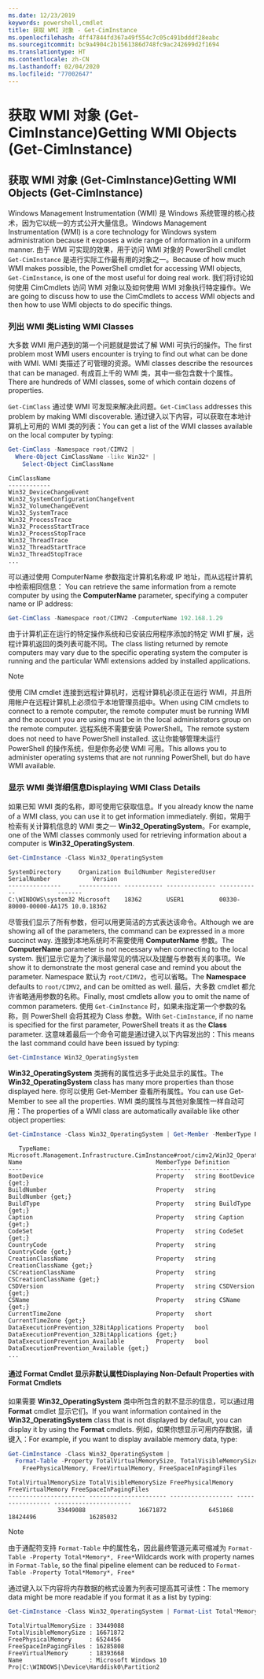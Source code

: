 ```yaml
---
ms.date: 12/23/2019
keywords: powershell,cmdlet
title: 获取 WMI 对象 - Get-CimInstance
ms.openlocfilehash: 4ff47844fd367a49f554c7c05c491bdddf28eabc
ms.sourcegitcommit: bc9a4904c2b1561386d748fc9ac242699d2f1694
ms.translationtype: HT
ms.contentlocale: zh-CN
ms.lasthandoff: 02/04/2020
ms.locfileid: "77002647"
---
```

# <a name="getting-wmi-objects-get-ciminstance"></a><span data-ttu-id="08d50-103">获取 WMI 对象 (Get-CimInstance)</span><span class="sxs-lookup"><span data-stu-id="08d50-103">Getting WMI Objects (Get-CimInstance)</span></span>

## <a name="getting-wmi-objects-get-ciminstance"></a><span data-ttu-id="08d50-104">获取 WMI 对象 (Get-CimInstance)</span><span class="sxs-lookup"><span data-stu-id="08d50-104">Getting WMI Objects (Get-CimInstance)</span></span>

<span data-ttu-id="08d50-105">Windows Management Instrumentation (WMI) 是 Windows 系统管理的核心技术，因为它以统一的方式公开大量信息。</span><span class="sxs-lookup"><span data-stu-id="08d50-105">Windows Management Instrumentation (WMI) is a core technology for Windows system administration because it exposes a wide range of information in a uniform manner.</span></span> <span data-ttu-id="08d50-106">由于 WMI 可实现的效果，用于访问 WMI 对象的 PowerShell cmdlet `Get-CimInstance` 是进行实际工作最有用的对象之一。</span><span class="sxs-lookup"><span data-stu-id="08d50-106">Because of how much WMI makes possible, the PowerShell cmdlet for accessing WMI objects, `Get-CimInstance`, is one of the most useful for doing real work.</span></span> <span data-ttu-id="08d50-107">我们将讨论如何使用 CimCmdlets 访问 WMI 对象以及如何使用 WMI 对象执行特定操作。</span><span class="sxs-lookup"><span data-stu-id="08d50-107">We are going to discuss how to use the CimCmdlets to access WMI objects and then how to use WMI objects to do specific things.</span></span>

### <a name="listing-wmi-classes"></a><span data-ttu-id="08d50-108">列出 WMI 类</span><span class="sxs-lookup"><span data-stu-id="08d50-108">Listing WMI Classes</span></span>

<span data-ttu-id="08d50-109">大多数 WMI 用户遇到的第一个问题就是尝试了解 WMI 可执行的操作。</span><span class="sxs-lookup"><span data-stu-id="08d50-109">The first problem most WMI users encounter is trying to find out what can be done with WMI.</span></span> <span data-ttu-id="08d50-110">WMI 类描述了可管理的资源。</span><span class="sxs-lookup"><span data-stu-id="08d50-110">WMI classes describe the resources that can be managed.</span></span> <span data-ttu-id="08d50-111">有成百上千的 WMI 类，其中一些包含数十个属性。</span><span class="sxs-lookup"><span data-stu-id="08d50-111">There are hundreds of WMI classes, some of which contain dozens of properties.</span></span>

<span data-ttu-id="08d50-112">`Get-CimClass` 通过使 WMI 可发现来解决此问题。</span><span class="sxs-lookup"><span data-stu-id="08d50-112">`Get-CimClass` addresses this problem by making WMI discoverable.</span></span> <span data-ttu-id="08d50-113">通过键入以下内容，可以获取在本地计算机上可用的 WMI 类的列表：</span><span class="sxs-lookup"><span data-stu-id="08d50-113">You can get a list of the WMI classes available on the local computer by typing:</span></span>

```powershell
Get-CimClass -Namespace root/CIMV2 |
  Where-Object CimClassName -like Win32* |
    Select-Object CimClassName
```

```Output
CimClassName
------------
Win32_DeviceChangeEvent
Win32_SystemConfigurationChangeEvent
Win32_VolumeChangeEvent
Win32_SystemTrace
Win32_ProcessTrace
Win32_ProcessStartTrace
Win32_ProcessStopTrace
Win32_ThreadTrace
Win32_ThreadStartTrace
Win32_ThreadStopTrace
...
```

<span data-ttu-id="08d50-114">可以通过使用 ComputerName 参数指定计算机名称或 IP 地址，而从远程计算机中检索相同信息： </span><span class="sxs-lookup"><span data-stu-id="08d50-114">You can retrieve the same information from a remote computer by using the **ComputerName** parameter, specifying a computer name or IP address:</span></span>

```powershell
Get-CimClass -Namespace root/CIMV2 -ComputerName 192.168.1.29
```

<span data-ttu-id="08d50-115">由于计算机正在运行的特定操作系统和已安装应用程序添加的特定 WMI 扩展，远程计算机返回的类列表可能不同。</span><span class="sxs-lookup"><span data-stu-id="08d50-115">The class listing returned by remote computers may vary due to the specific operating system the computer is running and the particular WMI extensions added by installed applications.</span></span>

> [!NOTE]
> <span data-ttu-id="08d50-116">使用 CIM cmdlet 连接到远程计算机时，远程计算机必须正在运行 WMI，并且所用帐户在远程计算机上必须位于本地管理员组中。</span><span class="sxs-lookup"><span data-stu-id="08d50-116">When using CIM cmdlets to connect to a remote computer, the remote computer must be running WMI and the account you are using must be in the local administrators group on the remote computer.</span></span>
> <span data-ttu-id="08d50-117">远程系统不需要安装 PowerShell。</span><span class="sxs-lookup"><span data-stu-id="08d50-117">The remote system does not need to have PowerShell installed.</span></span> <span data-ttu-id="08d50-118">这让你能够管理未运行 PowerShell 的操作系统，但是你务必使 WMI 可用。</span><span class="sxs-lookup"><span data-stu-id="08d50-118">This allows you to administer operating systems that are not running PowerShell, but do have WMI available.</span></span>

### <a name="displaying-wmi-class-details"></a><span data-ttu-id="08d50-119">显示 WMI 类详细信息</span><span class="sxs-lookup"><span data-stu-id="08d50-119">Displaying WMI Class Details</span></span>

<span data-ttu-id="08d50-120">如果已知 WMI 类的名称，即可使用它获取信息。</span><span class="sxs-lookup"><span data-stu-id="08d50-120">If you already know the name of a WMI class, you can use it to get information immediately.</span></span> <span data-ttu-id="08d50-121">例如，常用于检索有关计算机信息的 WMI 类之一 **Win32_OperatingSystem**。</span><span class="sxs-lookup"><span data-stu-id="08d50-121">For example, one of the WMI classes commonly used for retrieving information about a computer is **Win32_OperatingSystem**.</span></span>

```powershell
Get-CimInstance -Class Win32_OperatingSystem
```

```Output
SystemDirectory     Organization BuildNumber RegisteredUser SerialNumber            Version
---------------     ------------ ----------- -------------- ------------            -------
C:\WINDOWS\system32 Microsoft    18362       USER1          00330-80000-00000-AA175 10.0.18362
```

<span data-ttu-id="08d50-122">尽管我们显示了所有参数，但可以用更简洁的方式表达该命令。</span><span class="sxs-lookup"><span data-stu-id="08d50-122">Although we are showing all of the parameters, the command can be expressed in a more succinct way.</span></span>
<span data-ttu-id="08d50-123">连接到本地系统时不需要使用 **ComputerName** 参数。</span><span class="sxs-lookup"><span data-stu-id="08d50-123">The **ComputerName** parameter is not necessary when connecting to the local system.</span></span> <span data-ttu-id="08d50-124">我们显示它是为了演示最常见的情况以及提醒与参数有关的事项。</span><span class="sxs-lookup"><span data-stu-id="08d50-124">We show it to demonstrate the most general case and remind you about the parameter.</span></span> <span data-ttu-id="08d50-125">Namespace  默认为 `root/CIMV2`，也可以省略。</span><span class="sxs-lookup"><span data-stu-id="08d50-125">The **Namespace** defaults to `root/CIMV2`, and can be omitted as well.</span></span> <span data-ttu-id="08d50-126">最后，大多数 cmdlet 都允许省略通用参数的名称。</span><span class="sxs-lookup"><span data-stu-id="08d50-126">Finally, most cmdlets allow you to omit the name of common parameters.</span></span> <span data-ttu-id="08d50-127">使用 `Get-CimInstance` 时，如果未指定第一个参数的名称，则 PowerShell 会将其视为 Class  参数。</span><span class="sxs-lookup"><span data-stu-id="08d50-127">With `Get-CimInstance`, if no name is specified for the first parameter, PowerShell treats it as the **Class** parameter.</span></span> <span data-ttu-id="08d50-128">这意味着最后一个命令可能是通过键入以下内容发出的：</span><span class="sxs-lookup"><span data-stu-id="08d50-128">This means the last command could have been issued by typing:</span></span>

```powershell
Get-CimInstance Win32_OperatingSystem
```

<span data-ttu-id="08d50-129">**Win32_OperatingSystem** 类拥有的属性远多于此处显示的属性。</span><span class="sxs-lookup"><span data-stu-id="08d50-129">The **Win32_OperatingSystem** class has many more properties than those displayed here.</span></span> <span data-ttu-id="08d50-130">你可以使用 Get-Member 查看所有属性。</span><span class="sxs-lookup"><span data-stu-id="08d50-130">You can use Get-Member to see all the properties.</span></span> <span data-ttu-id="08d50-131">WMI 类的属性与其他对象属性一样自动可用：</span><span class="sxs-lookup"><span data-stu-id="08d50-131">The properties of a WMI class are automatically available like other object properties:</span></span>

```powershell
Get-CimInstance -Class Win32_OperatingSystem | Get-Member -MemberType Property
```

```Output
   TypeName: Microsoft.Management.Infrastructure.CimInstance#root/cimv2/Win32_OperatingSystem
Name                                      MemberType Definition
----                                      ---------- ----------
BootDevice                                Property   string BootDevice {get;}
BuildNumber                               Property   string BuildNumber {get;}
BuildType                                 Property   string BuildType {get;}
Caption                                   Property   string Caption {get;}
CodeSet                                   Property   string CodeSet {get;}
CountryCode                               Property   string CountryCode {get;}
CreationClassName                         Property   string CreationClassName {get;}
CSCreationClassName                       Property   string CSCreationClassName {get;}
CSDVersion                                Property   string CSDVersion {get;}
CSName                                    Property   string CSName {get;}
CurrentTimeZone                           Property   short CurrentTimeZone {get;}
DataExecutionPrevention_32BitApplications Property   bool DataExecutionPrevention_32BitApplications {get;}
DataExecutionPrevention_Available         Property   bool DataExecutionPrevention_Available {get;}
...
```

#### <a name="displaying-non-default-properties-with-format-cmdlets"></a><span data-ttu-id="08d50-132">通过 Format Cmdlet 显示非默认属性</span><span class="sxs-lookup"><span data-stu-id="08d50-132">Displaying Non-Default Properties with Format Cmdlets</span></span>

<span data-ttu-id="08d50-133">如果需要 **Win32_OperatingSystem** 类中所包含的默不显示的信息，可以通过用 **Format** cmdlet 显示它们。</span><span class="sxs-lookup"><span data-stu-id="08d50-133">If you want information contained in the **Win32_OperatingSystem** class that is not displayed by default, you can display it by using the **Format** cmdlets.</span></span> <span data-ttu-id="08d50-134">例如，如果你想显示可用内存数据，请键入：</span><span class="sxs-lookup"><span data-stu-id="08d50-134">For example, if you want to display available memory data, type:</span></span>

```powershell
Get-CimInstance -Class Win32_OperatingSystem |
  Format-Table -Property TotalVirtualMemorySize, TotalVisibleMemorySize,
    FreePhysicalMemory, FreeVirtualMemory, FreeSpaceInPagingFiles
```

```Output
TotalVirtualMemorySize TotalVisibleMemorySize FreePhysicalMemory FreeVirtualMemory FreeSpaceInPagingFiles
---------------------- ---------------------- ------------------ ----------------- ----------------------
              33449088               16671872            6451868          18424496               16285032
```

> [!NOTE]
> <span data-ttu-id="08d50-135">由于通配符支持 `Format-Table` 中的属性名，因此最终管道元素可缩减为 `Format-Table -Property Total*Memory*, Free*`</span><span class="sxs-lookup"><span data-stu-id="08d50-135">Wildcards work with property names in `Format-Table`, so the final pipeline element can be reduced to `Format-Table -Property Total*Memory*, Free*`</span></span>

<span data-ttu-id="08d50-136">通过键入以下内容将内存数据的格式设置为列表可提高其可读性：</span><span class="sxs-lookup"><span data-stu-id="08d50-136">The memory data might be more readable if you format it as a list by typing:</span></span>

```powershell
Get-CimInstance -Class Win32_OperatingSystem | Format-List Total*Memory*, Free*
```

```Output
TotalVirtualMemorySize : 33449088
TotalVisibleMemorySize : 16671872
FreePhysicalMemory     : 6524456
FreeSpaceInPagingFiles : 16285808
FreeVirtualMemory      : 18393668
Name                   : Microsoft Windows 10 Pro|C:\WINDOWS|\Device\Harddisk0\Partition2
```
